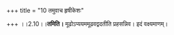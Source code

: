 +++
title = "10 तमुवाच हृषीकेशः"

+++
।।2.10।।**तमिति।** मूढोऽप्ययममूढवद्वदतीति प्रहसन्निव। इदं
वक्ष्यमाणम्।  
